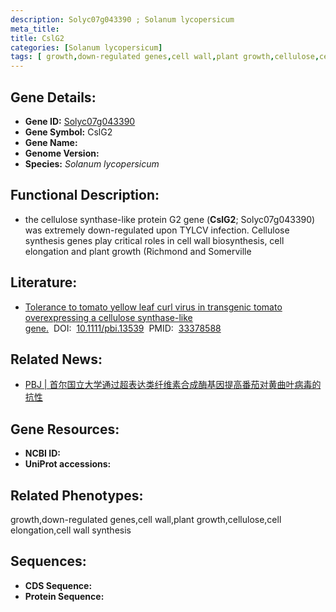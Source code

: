 ```yaml
---
description: Solyc07g043390 ; Solanum lycopersicum
meta_title:
title: CslG2
categories: [Solanum lycopersicum]
tags: [ growth,down-regulated genes,cell wall,plant growth,cellulose,cell elongation,cell wall synthesis ]
---
```


## Gene Details:
- **Gene ID:**	[Solyc07g043390]()
- **Gene Symbol:** CslG2
- **Gene Name:** 
- **Genome Version:** []()
- **Species:** *Solanum lycopersicum*

## Functional Description:
   - the cellulose synthase-like protein G2 gene (**CslG2**; Solyc07g043390) was extremely down-regulated upon TYLCV infection. Cellulose synthesis genes play critical roles in cell wall biosynthesis, cell elongation and plant growth (Richmond and Somerville

## Literature:
   - [Tolerance to tomato yellow leaf curl virus in transgenic tomato overexpressing a cellulose synthase-like gene.]( https://onlinelibrary.wiley.com/doi/10.1111/pbi.13539)&nbsp;&nbsp;DOI:&nbsp;&nbsp;[10.1111/pbi.13539](https://onlinelibrary.wiley.com/doi/10.1111/pbi.13539)&nbsp;&nbsp;PMID:&nbsp;&nbsp;[33378588](https://pubmed.ncbi.nlm.nih.gov/33378588/)

## Related News:
   - [PBJ | 首尔国立大学通过超表达类纤维素合成酶基因提高番茄对黄曲叶病毒的抗性](https://mp.weixin.qq.com/s?__biz=Mzg3MDEwNDEyMg==&mid=2247502751&idx=1&sn=c38ed4c0cb440965914cd2fdb82c7459&chksm=ce9066caf9e7efdc11426ec22ca5c0a3316a3795ac4137b0c3aef700be624f9fa49a3c0188bd&scene=27#wechat_redirect)

## Gene Resources:
- **NCBI ID:** [](https://www.ncbi.nlm.nih.gov/gene/?term=)
- **UniProt accessions:** [](https://www.uniprot.org/uniprotkb//entry)

## Related Phenotypes:
growth,down-regulated genes,cell wall,plant growth,cellulose,cell elongation,cell wall synthesis

## Sequences:
- **CDS Sequence:**
- **Protein Sequence:**
